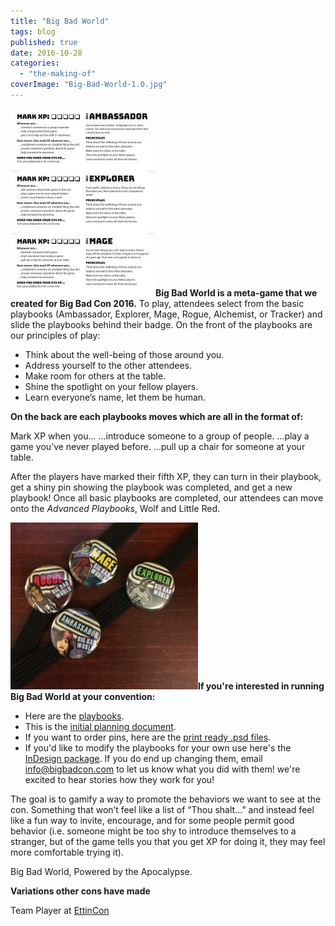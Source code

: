 ```yaml
---
title: "Big Bad World"
tags: blog
published: true
date: 2016-10-28
categories: 
  - "the-making-of"
coverImage: "Big-Bad-World-1.0.jpg"
---
```


**[![Big Bad World 1.0](/images/Big-Bad-World-1.0-232x300.jpg)](/images/Big-Bad-World-1.0.jpg)Big Bad World is a meta-game that we created for Big Bad Con 2016.** To play, attendees select from the basic playbooks (Ambassador, Explorer, Mage, Rogue, Alchemist, or Tracker) and slide the playbooks behind their badge. On the front of the playbooks are our principles of play:

- Think about the well-being of those around you.
- Address yourself to the other attendees.
- Make room for others at the table.
- Shine the spotlight on your fellow players.
- Learn everyone’s name, let them be human.

**On the back are each playbooks moves which are all in the format of:**

Mark XP when you... ...introduce someone to a group of people. ...play a game you’ve never played before. ...pull up a chair for someone at your table.

After the players have marked their fifth XP, they can turn in their playbook, get a shiny pin showing the playbook was completed, and get a new playbook! Once all basic playbooks are completed, our attendees can move onto the _Advanced Playbooks_, Wolf and Little Red.

**[![2016-10-31 07.05.20](/images/2016-10-31-07.05.20-300x267.jpg)](/images/2016-10-31-07.05.20.jpg)If you're interested in running Big Bad World at your convention:**

- Here are the [playbooks](https://www.dropbox.com/s/9ojh2tlvpw4vahw/Big%20Bad%20World%202017%20-%20no%20lines.pdf?dl=0).
- This is the [initial planning document](https://docs.google.com/document/d/1irKobG3S7_-Po_1UIZAm1bMuH6U0HVGTBqdb6uroW7I/edit#).
- If you want to order pins, here are the [print ready .psd files](https://www.dropbox.com/sh/s4nlp21161swfnq/AABNjhf2ZYntoYm-xJ9LOEn-a?dl=0).
- If you'd like to modify the playbooks for your own use here's the [InDesign package](https://www.dropbox.com/sh/4utn7lxtq2neh7l/AAB__3YYctJ1R7q4ORsRoDs8a?dl=0). If you do end up changing them, email [info@bigbadcon.com](mailto:info@bigbadcon.com) to let us know what you did with them! we're excited to hear stories how they work for you!

The goal is to gamify a way to promote the behaviors we want to see at the con. Something that won’t feel like a list of “Thou shalt…” and instead feel like a fun way to invite, encourage, and for some people permit good behavior (i.e. someone might be too shy to introduce themselves to a stranger, but of the game tells you that you get XP for doing it, they may feel more comfortable trying it).

Big Bad World, Powered by the Apocalypse.

**Variations other cons have made**

Team Player at [EttinCon](https://ettincon.org/team/)
